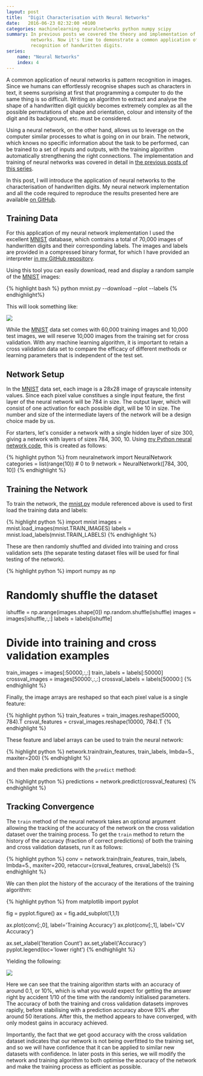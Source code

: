 ```yaml
---
layout: post
title:  "Digit Characterisation with Neural Networks"
date:   2016-06-23 02:32:00 +0100
categories: machinelearning neuralnetworks python numpy scipy
summary: In previous posts we covered the theory and implementation of neural
         networks. Now it's time to demonstrate a common application of them -
         recognition of handwritten digits.
series:
    name: "Neural Networks"
    index: 4
---
```


A common application of neural networks is pattern recognition in images. Since
we humans can effortlessly recognise shapes such as characters in text, it seems
surprising at first that programming a computer to do the same thing is so
difficult. Writing an algorithm to extract and analyse the shape of a
handwritten digit quickly becomes extremely complex as all the possible
permutations of shape and orientation, colour and intensity of the digit and its
background, etc. must be considered.

Using a neural network, on the other hand, allows us to leverage on the computer
similar processes to what is going on in our brain. The network, which knows no
specific information about the task to be performed, can be trained to a set of
inputs and outputs, with the training algorithm automatically strengthening the
right connections. The implementation and training of neural networks was
covered in detail in [the previous posts of this series](#series-posts).

In this post, I will introduce the application of neural networks to the
characterisation of handwritten digits. My neural network implementation and all
the code required to reproduce the results presented here are available [on
GitHub][repo].

## Training Data

For this application of my neural network implementation I used the excellent
[MNIST] database, which contrains a total of 70,000 images of handwritten digits
and their corresponding labels. The images and labels are provided in a
compressed binary format, for which I have provided an interpreter [in my GitHub
repository][mnist.py].

Using this tool you can easily download, read and display a random sample of the
[MNIST] images:

{% highlight bash %}
python mnist.py --download --plot --labels
{% endhighlight%}

This will look something like:

<img class="centered" src="{{ site.baseurl }}public/nn/mnist-digits.svg" />

While the [MNIST] data set comes with 60,000 training images and 10,000 test
images, we will reserve 10,000 images from the training set for
cross validation. With any machine learning algorithm, it is important to retain
a cross validation data set to compare the efficacy of different methods or
learning parameters that is independent of the test set.

## Network Setup

In the [MNIST] data set, each image is a 28x28 image of grayscale intensity
values. Since each pixel value constitues a single input feature, the first
layer of the neural network will be 784 in size. The output layer, which will
consist of one activation for each possible digit, will be 10 in size. The
number and size of the intermediate layers of the network will be a design
choice made by us.

For starters, let's consider a network with a single hidden layer of size 300,
giving a network with layers of sizes 784, 300, 10. Using [my Python neural
network code][repo], this is created as follows:

{% highlight python %}
from neuralnetwork import NeuralNetwork
categories = list(range(10)) # 0 to 9
network = NeuralNetwork([784, 300, 10])
{% endhighlight %}

## Training the Network

To train the network, the [mnist.py] module referenced above is used to first
load the training data and labels:

{% highlight python %}
import mnist
images = mnist.load_images(mnist.TRAIN_IMAGES)
labels = mnist.load_labels(mnist.TRAIN_LABELS)
{% endhighlight %}

These are then randomly shuffled and divided into training and cross validation
sets (the separate testing dataset files will be used for final testing of the
network).

{% highlight python %}
import numpy as np

# Randomly shuffle the dataset
ishuffle = np.arange(images.shape[0])
np.random.shuffle(ishuffle)
images = images[ishuffle,:,:]
labels = labels[ishuffle]

# Divide into training and cross validation examples
train_images = images[:50000,:,:]
train_labels = labels[:50000]
crossval_images = images[50000:,:,:]
crossval_labels = labels[50000:]
{% endhighlight %}

Finally, the image arrays are reshaped so that each pixel value is a single
feature:

{% highlight python %}
train_features  = train_images.reshape(50000, 784).T
crsval_features = crsval_images.reshape(10000, 784).T
{% endhighlight %}

These feature and label arrays can be used to train the neural network:

{% highlight python %}
network.train(train_features, train_labels, lmbda=5.,
              maxiter=200)
{% endhighlight %}

and then make predictions with the ``predict`` method:

{% highlight python %}
predictions = network.predict(crossval_features)
{% endhighlight %}

## Tracking Convergence

The ``train`` method of the neural network takes an optional argument allowing
the tracking of the accuracy of the network on the cross validation dataset over
the training process. To get the ``train`` method to return the history of the
accuracy (fraction of correct predictions) of both the training and cross
validation datasets, run it as follows:

{% highlight python %}
conv = network.train(train_features, train_labels, lmbda=5.,
                     maxiter=200,
                     retaccur=(crsval_features,
                               crsval_labels))
{% endhighlight %}

We can then plot the history of the accuracy of the iterations of the training
algorithm:

{% highlight python %}
from matplotlib import pyplot

fig = pyplot.figure()
ax = fig.add_subplot(1,1,1)

ax.plot(conv[:,0], label='Training Accuracy')
ax.plot(conv[:,1], label='CV Accuracy')

ax.set_xlabel('Iteration Count')
ax.set_ylabel('Accuracy')
pyplot.legend(loc='lower right')
{% endhighlight %}

Yielding the following:

<img class="centered" src="{{ site.baseurl }}public/nn/accuracy-evolution.svg"/>

Here we can see that the training algorithm starts with an accuracy of around
0.1, or 10%, which is what you would expect for getting the answer right by
accident 1/10 of the time with the randomly initialised parameters. The accuracy
of both the training and cross validation datasets improves rapidly, before
stabilising with a prediction accuracy above 93% after around 50 iterations.
After this, the method appears to have converged, with only modest gains in
accuracy achieved.

Importantly, the fact that we get good accuracy with the cross validation
dataset indicates that our network is not being overfitted to the training set,
and so we will have confidence that it can be applied to similar new datasets
with confidence. In later posts in this series, we will modify the network and
training algorithm to both optimise the accuracy of the network and make the
training process as efficient as possible.

[repo]: https://github.com/acroz/neuralnetwork
[MNIST]: http://yann.lecun.com/exdb/mnist/
[mnist.py]: https://github.com/acroz/neuralnetwork/blob/master/example/mnist.py
